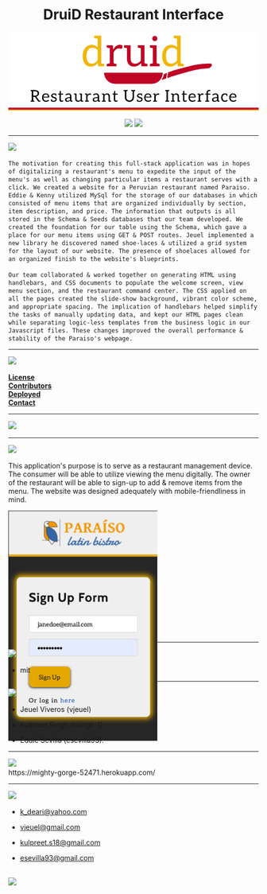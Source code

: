 
<h1 align="center">DruiD Restaurant Interface</h1>
<p align="center" margin="150px">
  <a>
    <img src="public/img/readMeLogo.jpg"/></>
    <a>

 </p>

<p align="center" margin="35px">
  <a>
    <img src="https://img.shields.io/badge/Author%3A-Kenan%20Deari-blue"/></>
  <a>
  <a>
  <img src="https://img.shields.io/badge/Release%20Version%20-1.1-orange"/></>
  <a>
  </p>

<hr>

<p align="left" margin="auto" class="Description">
<a>
  <img src="https://img.shields.io/badge/Description%20-red"/>
  <a> 

	The motivation for creating this full-stack application was in hopes of digitalizing a restaurant's menu to expedite the input of the menu's as well as changing particular items a restaurant serves with a click. We created a website for a Peruvian restaurant named Paraiso. Eddie & Kenny utilized MySql for the storage of our databases in which consisted of menu items that are organized individually by section, item description, and price. The information that outputs is all stored in the Schema & Seeds databases that our team developed. We created the foundation for our table using the Schema, which gave a place for our menu items using GET & POST routes. Jeuel implemented a new library he discovered named shoe-laces & utilized a grid system for the layout of our website. The presence of shoelaces allowed for an organized finish to the website's blueprints. 

	Our team collaborated & worked together on generating HTML using handlebars, and CSS documents to populate the welcome screen, view menu section, and the restaurant command center. The CSS applied on all the pages created the slide-show background, vibrant color scheme, and appropriate spacing. The implication of handlebars helped simplify the tasks of manually updating data, and kept our HTML pages clean while separating logic-less templates from the business logic in our Javascript files. These changes improved the overall performance & stability of the Paraiso's webpage.

<hr>

<p align="left" margin="auto" class="Installation">
<a>
  <img src="https://img.shields.io/badge/Contents%20-orange"/></>
  <a> 

**[License](.License)**</br>
**[Contributors](.Contributors)**<br>
**[Deployed](.Deployed)**<br>
**[Contact](.Contact)**<br>
</p>

<hr>
 <a align="left" margin="35px" class="Installation" **installation>
<a>
  <img src="https://img.shields.io/badge/Installation%20Procedure%20-yellow"/></>
  <a> 

<hr>

<a align="left" margin="auto" class="Usage">
<a>
  <img src="https://img.shields.io/badge/Application%20Usage%20-red"/></>
  <a> <br>

 This application's purpose is to serve as a restaurant management device. The consumer will be able to utilize viewing the menu digitally. The owner of the restaurant will be able to sign-up to add & remove items from the menu. The website was designed adequately with mobile-friendliness in mind. 


 <p align="auto" margin="50px" style="width:300px;height:250px;">
  <a>
    <img src="public/img/sign-up.png"/></>
    <a>

 </p>
<hr>


<a align="left" margin="auto" class="License">
<a>
  <img src="https://img.shields.io/badge/License%20-orange"/></>
  <a> <br>

* mit

<hr>

<a align="left" margin="auto" class="Contributors">
<a>
  <img src="https://img.shields.io/badge/Contributors%20-yellow"/></>
  <a><br>

* Jeuel Viveros (vjeuel)

* Kulpreet Singh (ksingh-1)

* Eddie Sevilla (esevilla93). 

<hr>

<a align="left" margin="auto" class="Deployed">
<a>
  <img src="https://img.shields.io/badge/Deployed%20-red"/></>
  <a> 
  <br>
https://mighty-gorge-52471.herokuapp.com/

<hr>

<a align="left" margin="auto" class="Contact">
<a>
  <img src="https://img.shields.io/badge/Contact%20Information%20-orange"/></>
  <a> <br>

* k_deari@yahoo.com

* vjeuel@gmail.com

* kulpreet.s18@gmail.com

* esevilla93@gmail.com
<br>


<img src="https://avatars3.githubusercontent.com/u/61893505?v=4" class="profile" align="left" height="100">
